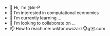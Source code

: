 - 👋 Hi, I’m @ln-P
- 👀 I’m interested in computational economics
- 🌱 I’m currently learning ...
- 💞️ I’m looking to collaborate on ...
- 📫 How to reach me: wiktor.owczarz🐵g✉️.com


<!---
ln-P/ln-P is a ✨ special ✨ repository because its `README.md` (this file) appears on your GitHub profile.
You can click the Preview link to take a look at your changes.
--->
